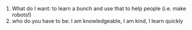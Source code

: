 1. What do I want: to learn a bunch and use that to help people (i.e. make robots!)
2. who do you have to be: I am knowledgeable, I am kind, I learn quickly

